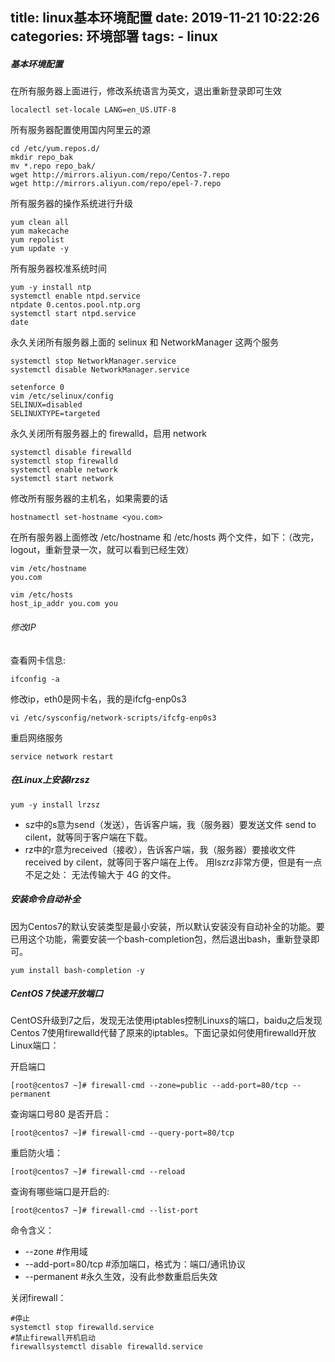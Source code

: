 title: linux基本环境配置
date: 2019-11-21 10:22:26
categories: 环境部署
tags: 
	- linux
---
##### 基本环境配置
在所有服务器上面进行，修改系统语言为英文，退出重新登录即可生效
```
localectl set-locale LANG=en_US.UTF-8
```
所有服务器配置使用国内阿里云的源
```
cd /etc/yum.repos.d/
mkdir repo_bak
mv *.repo repo_bak/
wget http://mirrors.aliyun.com/repo/Centos-7.repo
wget http://mirrors.aliyun.com/repo/epel-7.repo
```

<!-- more -->

所有服务器的操作系统进行升级
```
yum clean all
yum makecache
yum repolist
yum update -y
```
所有服务器校准系统时间
```
yum -y install ntp
systemctl enable ntpd.service
ntpdate 0.centos.pool.ntp.org
systemctl start ntpd.service
date
```
永久关闭所有服务器上面的 selinux 和 NetworkManager 这两个服务
```
systemctl stop NetworkManager.service
systemctl disable NetworkManager.service
```
```
setenforce 0
vim /etc/selinux/config
SELINUX=disabled
SELINUXTYPE=targeted
```
永久关闭所有服务器上的 firewalld，启用 network
```
systemctl disable firewalld
systemctl stop firewalld
systemctl enable network
systemctl start network
```
修改所有服务器的主机名，如果需要的话
```
hostnamectl set-hostname <you.com>
```
在所有服务器上面修改 /etc/hostname 和 /etc/hosts 两个文件，如下：（改完，logout，重新登录一次，就可以看到已经生效）
```
vim /etc/hostname
you.com
```
```
vim /etc/hosts
host_ip_addr you.com you
```
###### 修改IP
查看网卡信息:
```
ifconfig -a
```
修改ip，eth0是网卡名，我的是ifcfg-enp0s3
```
vi /etc/sysconfig/network-scripts/ifcfg-enp0s3
```
重启网络服务
```
service network restart
```
##### 在Linux上安装lrzsz
```
yum -y install lrzsz
```
* sz中的s意为send（发送），告诉客户端，我（服务器）要发送文件 send to cilent，就等同于客户端在下载。
* rz中的r意为received（接收），告诉客户端，我（服务器）要接收文件 received by cilent，就等同于客户端在上传。
用lszrz非常方便，但是有一点不足之处： 无法传输大于 4G 的文件。
##### 安装命令自动补全
因为Centos7的默认安装类型是最小安装，所以默认安装没有自动补全的功能。要已用这个功能，需要安装一个bash-completion包，然后退出bash，重新登录即可。
```
yum install bash-completion -y
```
##### CentOS 7快速开放端口
CentOS升级到7之后，发现无法使用iptables控制Linuxs的端口，baidu之后发现Centos 7使用firewalld代替了原来的iptables。下面记录如何使用firewalld开放Linux端口：

开启端口
```
[root@centos7 ~]# firewall-cmd --zone=public --add-port=80/tcp --permanent
```

查询端口号80 是否开启：
```
[root@centos7 ~]# firewall-cmd --query-port=80/tcp
```
重启防火墙：
```
[root@centos7 ~]# firewall-cmd --reload
```
查询有哪些端口是开启的:
```
[root@centos7 ~]# firewall-cmd --list-port
```
命令含义：

*  --zone #作用域
*  --add-port=80/tcp #添加端口，格式为：端口/通讯协议
*  --permanent #永久生效，没有此参数重启后失效

关闭firewall：
```
#停止
systemctl stop firewalld.service 
#禁止firewall开机启动
firewallsystemctl disable firewalld.service 
```
